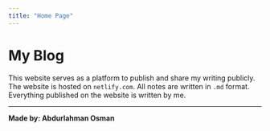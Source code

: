 ```yaml
---
title: "Home Page"
---
```

#  My Blog

This website serves as a platform to publish and share my writing publicly.
The website is hosted on `netlify.com`. All notes are written in `.md` format. Everything published on the website is written by me.

---
**Made by: Abdurlahman Osman**